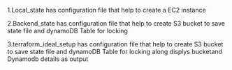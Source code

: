 1.Local_state has configuration file that help to create a EC2 instance

2.Backend_state has configuration file that help to create S3 bucket to save state file and dynamoDB Table for locking

3.terraform_ideal_setup has configuration file that help to create S3 bucket to save state file and dynamoDB Table for locking along displys bucketand Dynamodb details as output
